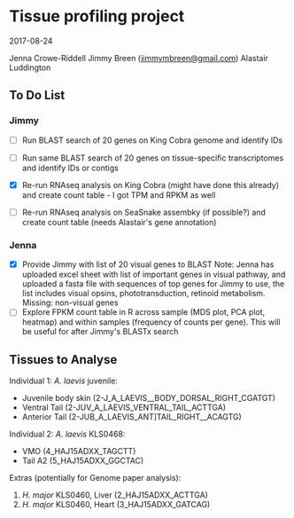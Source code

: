 
# Tissue profiling project

2017-08-24

Jenna Crowe-Riddell
Jimmy Breen (jimmymbreen@gmail.com)
Alastair Luddington

## To Do List

### Jimmy
- [ ] Run BLAST search of 20 genes on King Cobra genome and identify IDs
- [ ] Run same BLAST search of 20 genes on tissue-specific transcriptomes and identify IDs or contigs
- [x] Re-run RNAseq analysis on King Cobra (might have done this already) and create count table - I got TPM and RPKM as well
- [ ] Re-run RNAseq analysis on SeaSnake assembky (if possible?) and create count table (needs Alastair's gene annotation)


### Jenna
- [x] Provide Jimmy with list of 20 visual genes to BLAST
Note: Jenna has uploaded excel sheet with list of important genes in visual pathway, and uploaded a fasta file with sequences of top genes for Jimmy to use, the list includes visual opsins, phototransduction, retinoid metabolism. Missing: non-visual genes
- [ ] Explore FPKM count table in R across sample (MDS plot, PCA plot, heatmap) and within samples (frequency of counts per gene). This will be useful for after Jimmy's BLASTx search

## Tissues to Analyse

Individual 1: _A. laevis_ juvenile:
- Juvenile body skin (2-J_A_LAEVIS__BODY_DORSAL_RIGHT_CGATGT)
- Ventral Tail (2-JUV_A_LAEVIS_VENTRAL_TAIL_ACTTGA)
- Anterior Tail (2-JUB_A_LAEVIS_ANT]TAIL_RIGHT__ACAGTG)

Individual 2: _A. laevis_ KLS0468:
- VMO (4_HAJ15ADXX_TAGCTT)
- Tail A2 (5_HAJ15ADXX_GGCTAC)

Extras (potentially for Genome paper analysis):
1. _H. major_ KLS0460, Liver (2_HAJ15ADXX_ACTTGA)
2. _H. major_ KLS0460, Heart (3_HAJ15ADXX_GATCAG)
